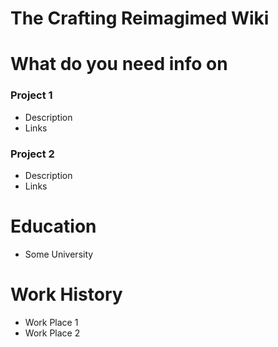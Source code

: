 # The Crafting Reimagimed Wiki


# What do you need info on

### Project 1
- Description
- Links

### Project 2
- Description
- Links

# Education
- Some University

# Work History
- Work Place 1
- Work Place 2
